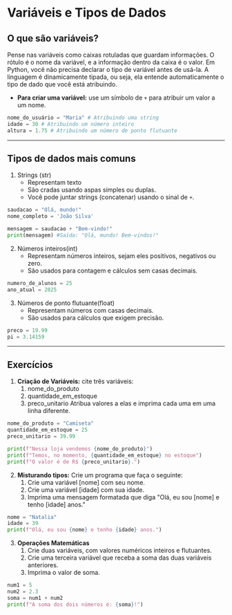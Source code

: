 # Variáveis e Tipos de Dados
## O que são variáveis?
Pense nas variáveis como caixas rotuladas que guardam informações. O rótulo é o nome da variável, e a informação dentro da caixa é o valor. Em Python, você não precisa declarar o tipo de variável antes de usá-la. A linguagem é dinamicamente tipada, ou seja, ela entende automaticamente o tipo de dado que você está atribuindo.
* **Para criar uma variável:** use um símbolo de `+` para atribuir um valor a um nome.
```Python
nome_do_usuário = "Maria" # Atribuindo uma string
idade = 30 # Atribuindo um número inteiro
altura = 1.75 # Atribuindo um número de ponto flutuante
```

---

## Tipos de dados mais comuns
1. Strings (str)
    - Representam texto
    - São cradas usando aspas simples ou duplas.
    - Você pode juntar strings (concatenar) usando o sinal de `+`.
```Python
saudacao = "Olá, mundo!"
nome_completo = 'João Silva'

mensagem = saudacao + "Bem-vindo!"
print(mensagem) #Saída: "Olá, mundo! Bem-vindos!"
```
2. Números inteiros(int)
    -  Representam números inteiros, sejam eles positivos, negativos ou zero.
    - São usados para contagem e cálculos sem casas decimais.
```Python
numero_de_alunos = 25
ano_atual = 2025
```
3. Números de ponto flutuante(float)
    - Representam números com casas decimais.
    - São usados para cálculos que exigem precisão.
```Python
preco = 19.99
pi = 3.14159
```

---

## Exercícios
1. **Criação de Variáveis:** cite três variáveis:
    1. nome_do_produto
    2. quantidade_em_estoque
    3. preco_unitario
       Atribua valores a elas e imprima cada uma em uma linha diferente.
```Python
nome_do_produto = "Camiseta"
quantidade_em_estoque = 25
preco_unitario = 39.99

print(f"Nessa loja vendemos {nome_do_produto}")
print(f"Temos, no momento, {quantidade_em_estoque} no estoque")
print(f"O valor é de R$ {preco_unitario}.")
```
2. **Misturando tipos:** Crie um programa que faça o seguinte:
    1. Crie uma variável [nome] com seu nome.
    2. Crie uma variável [idade] com sua idade.
    3. Imprima uma mensagem formatada que diga "Olá, eu sou [nome] e tenho [idade] anos."
```Python
nome = "Natalia"
idade = 39
print(f"Olá, eu sou {nome} e tenho {idade} anos.")
```
3. **Operações Matemáticas**
    1. Crie duas variáveis, com valores numéricos inteiros e flutuantes.
    2. Crie uma terceira variável que receba a soma das duas variáveis anteriores.
    3. Imprima o valor de soma.
```Python
num1 = 5
num2 = 2.3
soma = num1 + num2
print(f"A soma dos dois números é: {soma}!")
```